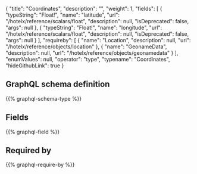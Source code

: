 {
  "title": "Coordinates",
  "description": "",
  "weight": 1,
  "fields": [
    {
      "typeString": "Float!",
      "name": "latitude",
      "url": "/hotelx/reference/scalars/float",
      "description": null,
      "isDeprecated": false,
      "args": null
    },
    {
      "typeString": "Float!",
      "name": "longitude",
      "url": "/hotelx/reference/scalars/float",
      "description": null,
      "isDeprecated": false,
      "args": null
    }
  ],
  "requireby": [
    {
      "name": "Location",
      "description": null,
      "url": "/hotelx/reference/objects/location"
    },
    {
      "name": "GeonameData",
      "description": null,
      "url": "/hotelx/reference/objects/geonamedata"
    }
  ],
  "enumValues": null,
  "operator": "type",
  "typename": "Coordinates",
  "hideGithubLink": true
}
## GraphQL schema definition

{{% graphql-schema-type %}}

## Fields

{{% graphql-field %}}

## Required by

{{% graphql-require-by %}}
